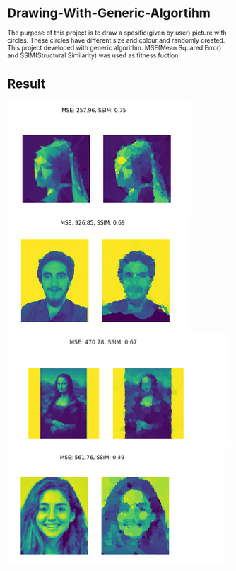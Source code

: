 # Drawing-With-Generic-Algortihm
The purpose of this project is to draw a spesific(given by user) picture with circles. These circles have different size and colour and randomly created. This project developed with generic algorithm. MSE(Mean Squared Error) and SSIM(Structural Similarity) was used as fitness fuction. 
# Result
![alt text](/img/1.png)
![alt text](/img/3.png)
![alt text](/img/6.png)
![alt text](/img/deneme2.png)
